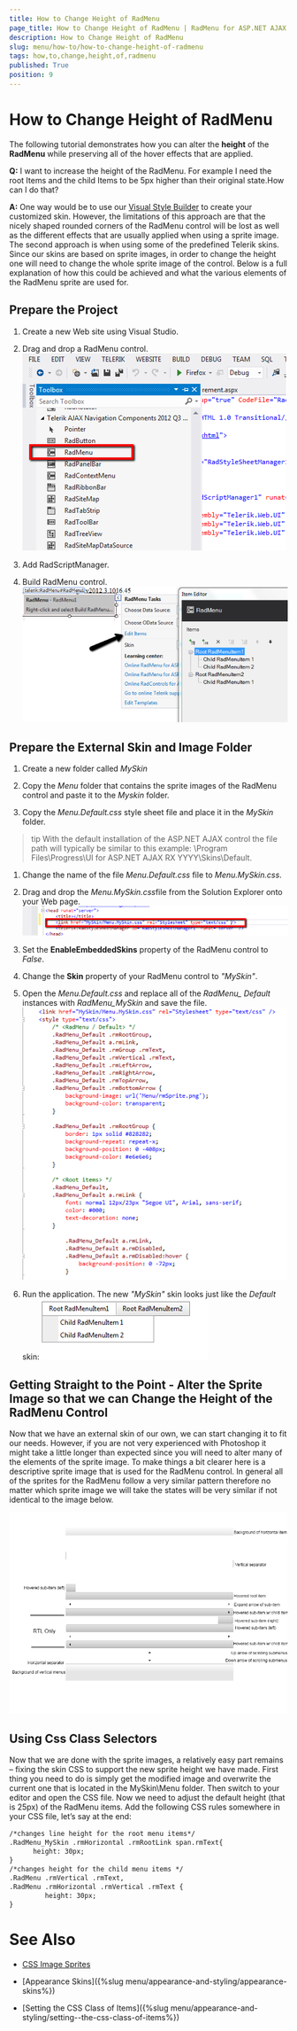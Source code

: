 ```yaml
---
title: How to Change Height of RadMenu
page_title: How to Change Height of RadMenu | RadMenu for ASP.NET AJAX Documentation
description: How to Change Height of RadMenu
slug: menu/how-to/how-to-change-height-of-radmenu
tags: how,to,change,height,of,radmenu
published: True
position: 9
---
```


# How to Change Height of RadMenu

The following tutorial demonstrates how you can alter the **height** of the **RadMenu** while preserving all of the hover effects that are applied.

**Q:** I want to increase the height of the RadMenu. For example I need the root Items and the child Items to be 5px higher than their original state.How can I do that?

**A:** One way would be to use our [Visual Style Builder](http://www.telerik.com/products/aspnet-ajax/visual-style-builder.aspx) to create your customized skin. However, the limitations of this approach are that the nicely shaped rounded corners of the RadMenu control will be lost as well as the different effects that are usually applied when using a sprite image. The second approach is when using some of the predefined Telerik skins. Since our skins are based on sprite images, in order to change the height one will need to change the whole sprite image of the control. Below is a full explanation of how this could be achieved and what the various elements of the RadMenu sprite are used for.

## Prepare the Project

1. Create a new Web site using Visual Studio.

1. Drag and drop a RadMenu control.![Create RadMenu](images/menu_appearance_createmenu.png)

1. Add RadScriptManager.

1. Build RadMenu control.![Build RadMenu](images/menu_appearance_buildmenu.png)

## Prepare the External Skin and Image Folder

1. Create a new folder called *MySkin*

1. Copy the *Menu* folder that contains the sprite images of the RadMenu control and paste it to the *Myskin* folder.

1. Copy the *Menu.Default.css* style sheet file and place it in the *MySkin* folder.

>tip With the default installation of the ASP.NET AJAX control the file path will typically be similar to this example: \Program Files\Progress\UI for ASP.NET AJAX RX YYYY\Skins\Default.
>


1. Change the name of the file *Menu.Default.css* file to *Menu.MySkin.css*.

1. Drag and drop the *Menu.MySkin.css*file from the Solution Explorer onto your Web page.![Drag and drop the css file](images/menu_appearance_draganddropcss.png)

1. Set the **EnableEmbeddedSkins** property of the RadMenu control to *False*.

1. Change the **Skin** property of your RadMenu control to *"MySkin"*.

1. Open the *Menu.Default.css* and replace all of the *RadMenu_ Default* instances with *RadMenu_MySkin* and save the file.![Ffind and replace css class name](images/menu_appearance_findandreplace.png)

1. Run the application. The new *"MySkin"* skin looks just like the *Default* skin:![Default RadMenu look](images/menu_appearance_defaultmenu.png)

## Getting Straight to the Point - Alter the Sprite Image so that we can Change the Height of the RadMenu Control

Now that we have an external skin of our own, we can start changing it to fit our needs. However, if you are not very experienced with Photoshop it might take a little longer than expected since you will need to alter many of the elements of the sprite image. To make things a bit clearer here is a descriptive sprite image that is used for the RadMenu control. In general all of the sprites for the RadMenu follow a very similar pattern therefore no matter which sprite image we will take the states will be very similar if not identical to the image below.

![RadMenu Sprite Description](images/menu_appearance_menuspriteexplanation.png)

## Using Css Class Selectors

Now that we are done with the sprite images, a relatively easy part remains – fixing the skin CSS to support the new sprite height we have made. First thing you need to do is simply get the modified image and overwrite the current one that is located in the MySkin\Menu folder. Then switch to your editor and open the CSS file. Now we need to adjust the default height (that is 25px) of the RadMenu items. Add the following CSS rules somewhere in your CSS file, let’s say at the end:

````ASP.NET
/*changes line height for the root menu items*/
.RadMenu_MySkin .rmHorizontal .rmRootLink span.rmText{
	  height: 30px;
}
/*changes height for the child menu items */
.RadMenu .rmVertical .rmText,
.RadMenu .rmHorizontal .rmVertical .rmText {
		 height: 30px;
}	
````

# See Also

 * [CSS Image Sprites](http://www.w3schools.com/css/css_image_sprites.asp)

 * [Appearance Skins]({%slug menu/appearance-and-styling/appearance-skins%})

 * [Setting  the CSS Class of Items]({%slug menu/appearance-and-styling/setting--the-css-class-of-items%})

